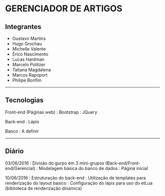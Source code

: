 GERENCIADOR DE ARTIGOS
===================

Integrantes
-------------
 - Gustavo Martins
 - Hugo Grochau
 - Michelle Valente
 - Érico Nascimento
 - Lucas Hardman
 - Marcelo Politzer
 - Tatiana Magdalena
 - Marcos Rapoport
 - Philipe Bonfim

----------
Tecnologias
-------------
Front-end (Páginas web)
:   Bootstrap
:   JQuery

Back-end 
:   Lápis

Banco
:   A definir

----------
Diário
-------------
03/06/2016
:   Divisão do gurpo em 3 mini-grupos (Back-end/Front-end/Gerencial)
:   Modelagem básica do banco de dados
:   Página inicial

10/06/2016
:   Estruturação do back-end
:   Utilização de templates para renderização do layout basico
:   Configuração do lapis para uso do etLua (biblioteca de renderização dinamica)
